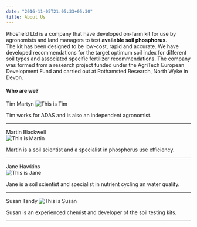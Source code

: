 ```yaml
---
date: "2016-11-05T21:05:33+05:30"
title: About Us
---
```



Phosfield Ltd is a company that have developed on-farm kit for use by agronomists and land managers to test **available soil phosphorus**.  
The kit has been designed to be low-cost, rapid and accurate. We have developed recommendations for the target optimum soil index for different soil types and associated specific fertilizer recommendations. The company was formed from a research project funded under the AgriTech European Development Fund and carried out at Rothamsted Research, North Wyke in Devon.  
  

[1]: /img/pfteam_pics/tim_martyn.jpg

[2]: /img/pfteam_pics/mb.jpg

[3]: /img/pfteam_pics/jh.jpg

[4]: /img/pfteam_pics/susan_tandy.jpg



#### Who are we?

Tim Martyn
![This is Tim][1]

Tim works for ADAS and is also an independent agronomist.  

***

  
Martin Blackwell  
![This is Martin][2]  

Martin is a soil scientist and a specialist in phosphorus use efficiency.  

***
  
Jane Hawkins  
![This is Jane][3]  

Jane is a soil scientist and specialist in nutrient cycling an water quality.  

***
  
Susan Tandy
![This is Susan][4]  

Susan is an experienced chemist and developer of the soil testing kits. 


***
